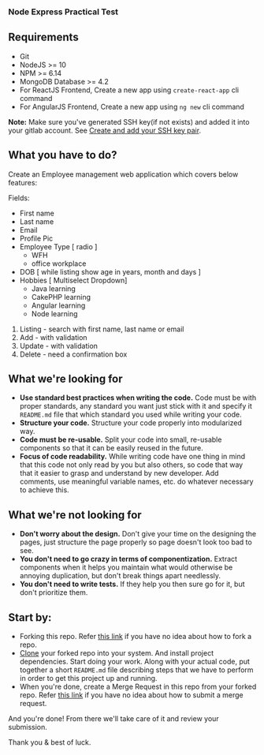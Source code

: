 ### Node Express Practical Test

## Requirements

- Git
- NodeJS >= 10
- NPM >= 6.14
- MongoDB Database >= 4.2
- For ReactJS Frontend, Create a new app using ```create-react-app``` cli command
- For AngularJS Frontend, Create a new app using  ```ng new``` cli command


**Note:**
Make sure you've generated SSH key(if not exists) and added it into your gitlab account. See [Create and add your SSH key pair](https://docs.gitlab.com/ee/gitlab-basics/create-your-ssh-keys.html).

## What you have to do?

Create an Employee management web application which covers below features:


Fields:

- First name
- Last name
- Email
- Profile Pic
- Employee Type  [ radio ]
    - WFH
    - office workplace
- DOB  [ while listing show age in years, month and days ]
- Hobbies  [ Multiselect Dropdown]
    - Java learning
    - CakePHP learning
    - Angular learning
    - Node learning

1. Listing - search with first name, last name or email
2. Add      - with validation
3. Update  - with validation
4. Delete    - need a confirmation box  

## What we're looking for
- **Use standard best practices when writing the code.** Code must be with proper standards, any standard you want just stick with it and specify it `README.md` file that which standard you used while writing your code.
- **Structure your code.** Structure your code properly into modularized way.
- **Code must be re-usable.** Split your code into small, re-usable components so that it can be easily reused in the future.
- **Focus of code readability.** While writing code have one thing in mind that this code not only read by you but also others, so code that way that it easier to grasp and understand by new developer. Add comments, use meaningful variable names, etc. do whatever necessary to achieve this.

## What we're not looking for
- **Don't worry about the design.** Don't give your time on the designing the pages, just structure the page properly so page doesn't look too bad to see.
- **You don't need to go crazy in terms of componentization.** Extract components when it helps you maintain what would otherwise be annoying duplication, but don't break things apart needlessly.
- **You don't need to write tests.** If they help you then sure go for it, but don't prioritize them.

## Start by:

- Forking this repo. Refer [this link](https://docs.gitlab.com/ee/gitlab-basics/fork-project.html) if you have no idea about how to fork a repo.
- [Clone](https://docs.gitlab.com/ee/gitlab-basics/start-using-git.html#clone-a-repository) your forked repo into your system. And install project dependencies. Start doing your work. Along with your actual code, put together a short `README.md` file describing steps that we have to perform in order to get this project up and running.
- When you're done, create a Merge Request in this repo from your forked repo. Refer [this link](https://docs.gitlab.com/ee/user/project/merge_requests/creating_merge_requests.html) if you have no idea about how to submit a merge request.

And you're done! From there we'll take care of it and review your submission.

Thank you & best of luck.

